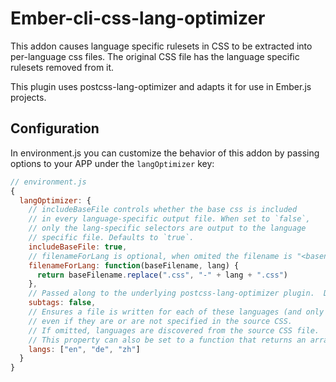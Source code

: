 # Ember-cli-css-lang-optimizer

This addon causes language specific rulesets in CSS to be extracted into
per-language css files. The original CSS file has the language specific
rulesets removed from it.

This plugin uses postcss-lang-optimizer and adapts it for use in
Ember.js projects.

## Configuration

In environment.js you can customize the behavior of this addon by
passing options to your APP under the `langOptimizer` key:

```js
// environment.js
{
  langOptimizer: {
    // includeBaseFile controls whether the base css is included
    // in every language-specific output file. When set to `false`,
    // only the lang-specific selectors are output to the language
    // specific file. Defaults to `true`.
    includeBaseFile: true,
    // filenameForLang is optional, when omited the filename is "<basename>_<lang>.css"
    filenameForLang: function(baseFilename, lang) {
      return baseFilename.replace(".css", "-" + lang + ".css")
    },
    // Passed along to the underlying postcss-lang-optimizer plugin.  Defaults to false.
    subtags: false,
    // Ensures a file is written for each of these languages (and only these languages)
    // even if they are or are not specified in the source CSS.
    // If omitted, languages are discovered from the source CSS file.
    // This property can also be set to a function that returns an array of langs.
    langs: ["en", "de", "zh"]
  }
}
```
